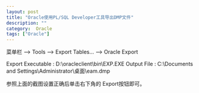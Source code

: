 ```yaml
---
layout: post
title: "Oracle使用PL/SQL Developer工具导出DMP文件"
description: ""
category:  Oracle
tags: ["Oracle"]
---
```



菜单栏 --> Tools --> Export Tables... --> Oracle Export
 
Export Executable  :   D:\oracleclient\bin\EXP.EXE
Output File : C:\Documents and Settings\Administrator\桌面\eam.dmp
 
参照上面的截图设置正确后单击右下角的 Export按钮即可。